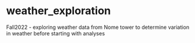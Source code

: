 # weather_exploration
Fall2022 - exploring weather data from Nome tower to determine variation in weather before starting with analyses 
